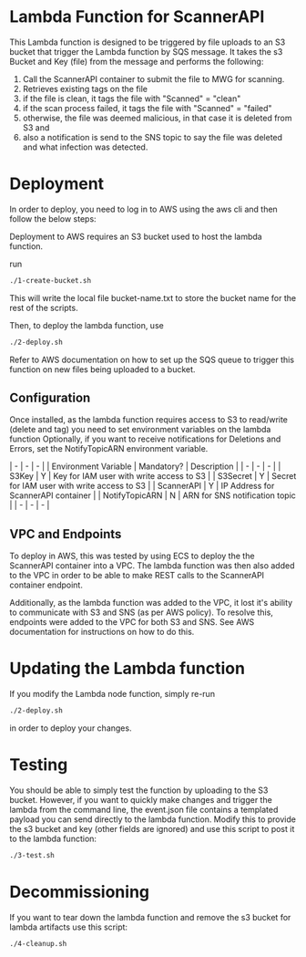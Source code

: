 # Lambda Function for ScannerAPI

This Lambda function is designed to be triggered by file uploads to an S3 bucket that trigger the Lambda function by SQS message.
It takes the s3 Bucket and Key (file) from the message and performs the following:

1. Call the ScannerAPI container to submit the file to MWG for scanning.
2. Retrieves existing tags on the file
3. if the file is clean, it tags the file with "Scanned" = "clean"
4. if the scan process failed, it tags the file with "Scanned" = "failed"
5. otherwise, the file was deemed malicious, in that case it is deleted from S3 and
6. also a notification is send to the SNS topic to say the file was deleted and what infection was detected.

# Deployment

In order to deploy, you need to log in to AWS using the aws cli and then follow the below steps:

Deployment to AWS requires an S3 bucket used to host the lambda function.

run
```bash
./1-create-bucket.sh
```

This will write the local file bucket-name.txt to store the bucket name for the rest of the scripts.

Then, to deploy the lambda function, use
```bash
./2-deploy.sh
```

Refer to AWS documentation on how to set up the SQS queue to trigger this function on new files being uploaded to a bucket.

## Configuration

Once installed, as the lambda function requires access to S3 to read/write (delete and tag) you need to set environment variables on the lambda function
Optionally, if you want to receive notifications for Deletions and Errors, set the NotifyTopicARN environment variable.

| - | - | - |
| Environment Variable | Mandatory? | Description |
| - | - | - |
| S3Key | Y | Key for IAM user with write access to S3 |
| S3Secret | Y | Secret for IAM user with write access to S3 |
| ScannerAPI | Y | IP Address for ScannerAPI container |
| NotifyTopicARN | N | ARN for SNS notification topic |
| - | - | - |

## VPC and Endpoints

To deploy in AWS, this was tested by using ECS to deploy the the ScannerAPI container into a VPC. The lambda function was
then also added to the VPC in order to be able to make REST calls to the ScannerAPI container endpoint.

Additionally, as the lambda function was added to the VPC, it lost it's ability to communicate with S3 and SNS (as per AWS policy).
To resolve this, endpoints were added to the VPC for both S3 and SNS. See AWS documentation for instructions on how to do this.

# Updating the Lambda function

If you modify the Lambda node function, simply re-run
```bash
./2-deploy.sh
```
in order to deploy your changes.

# Testing

You should be able to simply test the function by uploading to the S3 bucket. However, if you want to quickly make changes and
trigger the lambda from the command line, the event.json file contains a templated payload you can send directly to the lambda
function. Modify this to provide the s3 bucket and key (other fields are ignored) and use this script to post it to the lambda function:
```bash
./3-test.sh
```

# Decommissioning

If you want to tear down the lambda function and remove the s3 bucket for lambda artifacts use this script:
```bash
./4-cleanup.sh
```